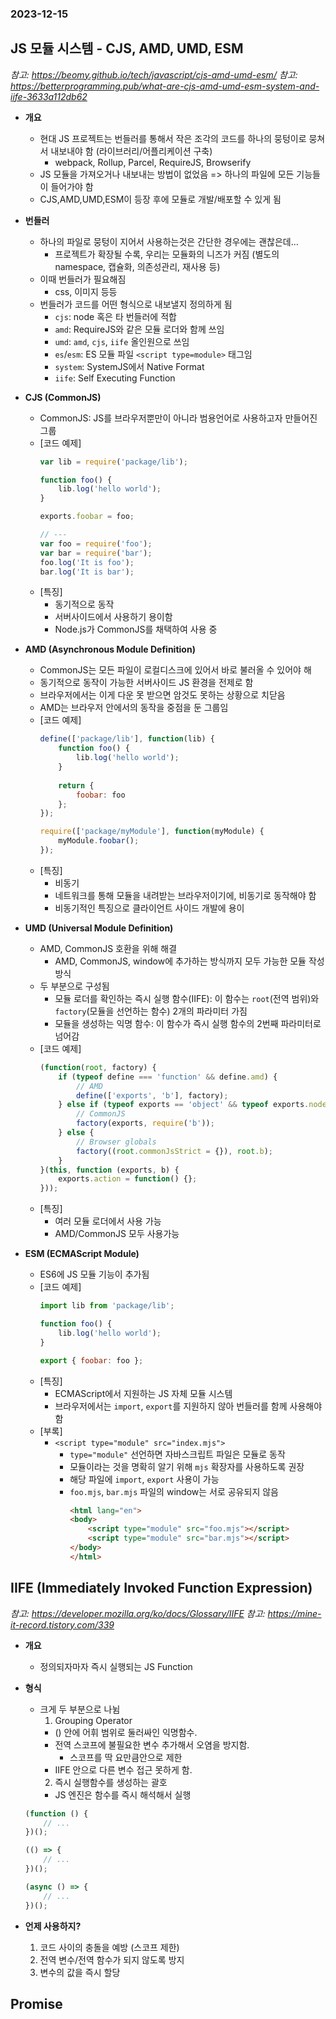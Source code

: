 ### 2023-12-15

## JS 모듈 시스템 - CJS, AMD, UMD, ESM
*참고: https://beomy.github.io/tech/javascript/cjs-amd-umd-esm/*
*참고: https://betterprogramming.pub/what-are-cjs-amd-umd-esm-system-and-iife-3633a112db62*
- **개요**
  - 현대 JS 프로젝트는 번들러를 통해서 작은 조각의 코드를 하나의 뭉텅이로 뭉쳐서 내보내야 함 (라이브러리/어플리케이션 구축)
    - webpack, Rollup, Parcel, RequireJS, Browserify
  - JS 모듈을 가져오거나 내보내는 방법이 없었음 => 하나의 파일에 모든 기능들이 들어가야 함
  - CJS,AMD,UMD,ESM이 등장 후에 모듈로 개발/배포할 수 있게 됨

- **번들러** 
  - 하나의 파일로 뭉텅이 지어서 사용하는것은 간단한 경우에는 괜찮은데...
    - 프로젝트가 확장될 수록, 우리는 모듈화의 니즈가 커짐 (별도의 namespace, 캡슐화, 의존성관리, 재사용 등)
  - 이때 번들러가 필요해짐
    - css, 이미지 등등
  - 번들러가 코드를 어떤 형식으로 내보낼지 정의하게 됨
    - `cjs`: node 혹은 타 번들러에 적합
    - `amd`: RequireJS와 같은 모듈 로더와 함께 쓰임
    - `umd`: `amd`, `cjs`, `iife` 올인원으로 쓰임
    - `es`/`esm`: ES 모듈 파일 `<script type=module>` 태그임
    - `system`: SystemJS에서 Native Format
    - `iife`: Self Executing Function

- **CJS (CommonJS)**
  - CommonJS: JS를 브라우저뿐만이 아니라 범용언어로 사용하고자 만들어진 그룹
  - [코드 예제]
    ```js
    var lib = require('package/lib');
    
    function foo() {
        lib.log('hello world');
    }
    
    exports.foobar = foo;
    
    // ---
    var foo = require('foo');
    var bar = require('bar');
    foo.log('It is foo');
    bar.log('It is bar');
    ```
  - [특징]
    - 동기적으로 동작
    - 서버사이드에서 사용하기 용이함
    - Node.js가 CommonJS를 채택하여 사용 중

- **AMD (Asynchronous Module Definition)**
  - CommonJS는 모든 파일이 로컬디스크에 있어서 바로 불러올 수 있어야 해
  - 동기적으로 동작이 가능한 서버사이드 JS 환경을 전제로 함
  - 브라우저에서는 이게 다운 못 받으면 암것도 못하는 상황으로 치닫음
  - AMD는 브라우저 안에서의 동작을 중점을 둔 그룹임
  - [코드 예제]
    ```js
    define(['package/lib'], function(lib) {
        function foo() {
            lib.log('hello world');
        }
        
        return {
            foobar: foo
        };
    });
    
    require(['package/myModule'], function(myModule) {
        myModule.foobar();
    });
    ```
  - [특징]
    - 비동기
    - 네트워크를 통해 모듈을 내려받는 브라우저이기에, 비동기로 동작해야 함
    - 비동기적인 특징으로 클라이언트 사이드 개발에 용이

- **UMD (Universal Module Definition)**
  - AMD, CommonJS 호환을 위해 해결
    - AMD, CommonJS, window에 추가하는 방식까지 모두 가능한 모듈 작성 방식
  - 두 부분으로 구성됨
    - 모듈 로더를 확인하는 즉시 실행 함수(IIFE): 이 함수는 `root`(전역 범위)와 `factory`(모듈을 선언하는 함수) 2개의 파라미터 가짐
    - 모듈을 생성하는 익명 함수: 이 함수가 즉시 실행 함수의 2번째 파라미터로 넘어감
  - [코드 예제]
    ```js
    (function(root, factory) {
        if (typeof define === 'function' && define.amd) {
            // AMD
            define(['exports', 'b'], factory);
        } else if (typeof exports == 'object' && typeof exports.nodeName !== 'string') {
            // CommonJS
            factory(exports, require('b'));
        } else {
            // Browser globals
            factory((root.commonJsStrict = {}), root.b);
        }
    }(this, function (exports, b) {
        exports.action = function() {};
    }));
    ```
  - [특징]
    - 여러 모듈 로더에서 사용 가능
    - AMD/CommonJS 모두 사용가능

- **ESM (ECMAScript Module)**
  - ES6에 JS 모듈 기능이 추가됨
  - [코드 예제]
    ```js
    import lib from 'package/lib';
    
    function foo() {
        lib.log('hello world');
    }
    
    export { foobar: foo };
    ```
  - [특징]
    - ECMAScript에서 지원하는 JS 자체 모듈 시스템
    - 브라우저에서는 `import`, `export`를 지원하지 않아 번들러를 함께 사용해야 함
  - [부록]
    - `<script type="module" src="index.mjs">`
      - `type="module"` 선언하면 자바스크립트 파일은 모듈로 동작
      - 모듈이라는 것을 명확히 알기 위해 `mjs` 확장자를 사용하도록 권장
      - 해당 파일에 `import`, `export` 사용이 가능
      - `foo.mjs`, `bar.mjs` 파일의 window는 서로 공유되지 않음
        ```html
        <html lang="en">
        <body>
            <script type="module" src="foo.mjs"></script>
            <script type="module" src="bar.mjs"></script>
        </body>
        </html>
        ```

## IIFE (Immediately Invoked Function Expression)
*참고: https://developer.mozilla.org/ko/docs/Glossary/IIFE*
*참고: https://mine-it-record.tistory.com/339*
- **개요**
  - 정의되자마자 즉시 실행되는 JS Function

- **형식**
  - 크게 두 부분으로 나뉨
    1. Grouping Operator
      - () 안에 어휘 범위로 둘러싸인 익명함수. 
      - 전역 스코프에 불필요한 변수 추가해서 오염을 방지함. 
        - 스코프를 딱 요만큼안으로 제한
      - IIFE 안으로 다른 변수 접근 못하게 함.
    2. 즉시 실행함수를 생성하는 괄호
      - JS 엔진은 함수를 즉시 해석해서 실행
  ```js
  (function () {
      // ...
  })();
  
  (() => {
      // ...
  })();
  
  (async () => {
      // ...
  })();
  ```

- **언제 사용하지?**
  1. 코드 사이의 충돌을 예방 (스코프 제한)
  2. 전역 변수/전역 함수가 되지 않도록 방지
  3. 변수의 값을 즉시 할당

## Promise
